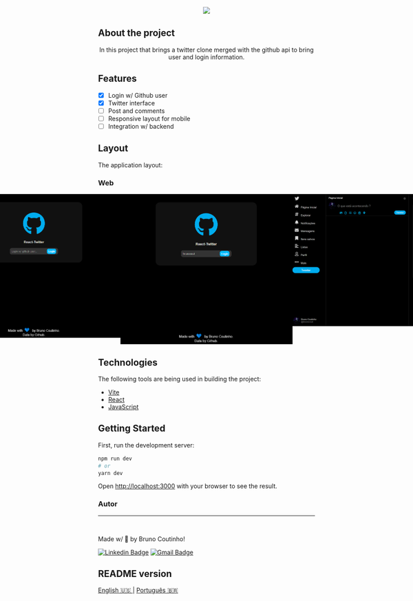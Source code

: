 <p align="center">
  <img src="https://img.shields.io/static/v1?label=React-Twitter&message=In%20progress&color=informational&style=for-the-badge&logo=ghost"/>
</p>

## About the project

<p align="center">In this project that brings a twitter clone merged with the github api to bring user and login information.</p>

## Features

- [x] Login w/ Github user
- [x] Twitter interface
- [ ] Post and comments
- [ ] Responsive layout for mobile
- [ ] Integration w/ backend

## Layout

The application layout:

 ### Web

<p align="center" style="display: flex; align-items: flex-start; justify-content: center;">
  <img alt="Login" title="#Login" src="./assets/toreadme/screen1.png" width="400px">
  <img alt="Login" title="#Login" src="./assets/toreadme/screen2.png" width="400px">
  <img alt="TwitterInterface" title="#TwitterInterface" src="./assets/toreadme/screen3.png" width="400px">
</p>


## Technologies

The following tools are being used in building the project:

- [Vite](https://vitejs.dev/)
- [React](https://pt-br.reactjs.org/)
- [JavaScript](https://developer.mozilla.org/pt-BR/docs/Learn/Getting_started_with_the_web/JavaScript_basics)

## Getting Started

First, run the development server:

```bash
npm run dev
# or
yarn dev
```

Open [http://localhost:3000](http://localhost:3000) with your browser to see the result.

### Autor
---

<a href="https://github.com/brunocout">
 <img style="border-radius: 50%;" src="https://avatars.githubusercontent.com/u/64153944?s=400&u=097e306bac1827a4a75841f10059ea87402bd83b&v=4" width="100px;" alt=""/>
 <br />
</a>

Made w/ 💙 by Bruno Coutinho!

[![Linkedin Badge](https://img.shields.io/badge/-brunocout-blue?style=flat-square&logo=Linkedin&logoColor=white&link=https://www.linkedin.com/in/brunocout/)](https://www.linkedin.com/in/brunocout/) 
[![Gmail Badge](https://img.shields.io/badge/-iambrunocout@gmail.com-c14438?style=flat-square&logo=Gmail&logoColor=white&link=mailto:iambrunocout@gmail.com)](mailto:iambrunocout@gmail.com)

##  README version

[ English 🇺🇸 ](./README.md)  |  [Português 🇧🇷](./README-br.md)